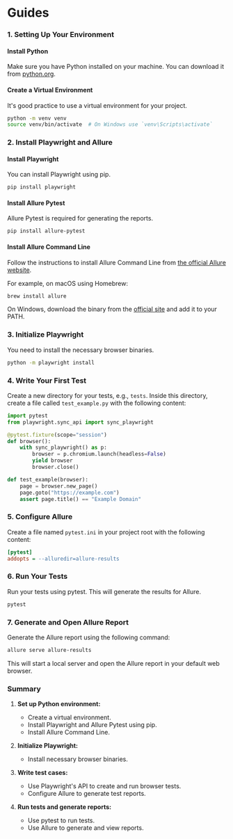 # Guides

### 1. Setting Up Your Environment

#### Install Python
Make sure you have Python installed on your machine. You can download it from [python.org](https://www.python.org/).

#### Create a Virtual Environment
It's good practice to use a virtual environment for your project.

```bash
python -m venv venv
source venv/bin/activate  # On Windows use `venv\Scripts\activate`
```

### 2. Install Playwright and Allure

#### Install Playwright
You can install Playwright using pip.

```bash
pip install playwright
```

#### Install Allure Pytest
Allure Pytest is required for generating the reports.

```bash
pip install allure-pytest
```

#### Install Allure Command Line
Follow the instructions to install Allure Command Line from [the official Allure website](https://docs.qameta.io/allure/#_get_started).

For example, on macOS using Homebrew:

```bash
brew install allure
```

On Windows, download the binary from the [official site](https://docs.qameta.io/allure/#_get_started) and add it to your PATH.

### 3. Initialize Playwright

You need to install the necessary browser binaries.

```bash
python -m playwright install
```

### 4. Write Your First Test

Create a new directory for your tests, e.g., `tests`. Inside this directory, create a file called `test_example.py` with the following content:

```python
import pytest
from playwright.sync_api import sync_playwright

@pytest.fixture(scope="session")
def browser():
    with sync_playwright() as p:
        browser = p.chromium.launch(headless=False)
        yield browser
        browser.close()

def test_example(browser):
    page = browser.new_page()
    page.goto("https://example.com")
    assert page.title() == "Example Domain"
```

### 5. Configure Allure

Create a file named `pytest.ini` in your project root with the following content:

```ini
[pytest]
addopts = --alluredir=allure-results
```

### 6. Run Your Tests

Run your tests using pytest. This will generate the results for Allure.

```bash
pytest
```

### 7. Generate and Open Allure Report

Generate the Allure report using the following command:

```bash
allure serve allure-results
```

This will start a local server and open the Allure report in your default web browser.

### Summary

1. **Set up Python environment:**
   - Create a virtual environment.
   - Install Playwright and Allure Pytest using pip.
   - Install Allure Command Line.

2. **Initialize Playwright:**
   - Install necessary browser binaries.

3. **Write test cases:**
   - Use Playwright's API to create and run browser tests.
   - Configure Allure to generate test reports.

4. **Run tests and generate reports:**
   - Use pytest to run tests.
   - Use Allure to generate and view reports.
